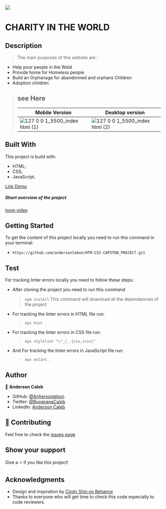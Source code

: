 ![](https://img.shields.io/badge/Microverse-blueviolet)


# CHARITY IN THE WORLD

## Description

> The main purposes of this website are :

- Help poor people in the Wold
- Provide home for Homeless people
- Build an Orphanage for abandonned and orphans Children
- Adoption children

> ## see Here
>
> | Mobile Version                                                                                                                          | Desktop version                                                                                                                         |
> | --------------------------------------------------------------------------------------------------------------------------------------- | --------------------------------------------------------------------------------------------------------------------------------------- |
> | ![127 0 0 1_5500_index html (1)](https://user-images.githubusercontent.com/65068771/124763480-4bec4180-df34-11eb-880c-a08437a813f6.png) | ![127 0 0 1_5500_index html (2)](https://user-images.githubusercontent.com/65068771/124763376-2b23ec00-df34-11eb-98e9-f124a398e502.png) |

## Built With

This project is build with:

- HTML;
- CSS;
- JavaScript.

[Link Demo](https://andersonlebon.github.io/CHARITY-CAPSTON-PROJECT/)

##### Short overview of the project
[loom video ](https://www.loom.com/share/d306da419e214b60b3bf2ef9c1e7009f)

## Getting Started

To get the content of this project locally you need to run this command in your terminal:

- `https://github.com/andersonlebon/HTM-CSS-CAPSTON_PROJECT.git`

## Test

For tracking linter errors locally you need to follow these steps:

- After cloning the project you need to run this command

  > `npm install`
  > This command will download all the dependancies of the project

- For tracking the linter errors in HTML file run:

  > `npx hint .`

- For tracking the linter errors in CSS file run:
  > `npx stylelint "\*_/_.{css,scss}"`

- And For tracking the linter errors in JavaScript file run:

  > `npx eslint .`
## Author

👤 **Anderson Caleb**

- GitHub: [@Anhersonlebon](https://github.com/andersonlebon)
- Twitter: [@BuyananaCaleb](https://twitter.com/BuyananaCaleb)
- LinkedIn: [Anderson Caleb](https://www.linkedin.com/in/anderson-caleb-915343209/)

## :handshake: Contributing

Feel free to check the [issues page](https://github.com/andersonlebon/Portfolio/issues)

## Show your support

Give a :star: if you like this project!

## Acknowledgments
- Design and inspiration by [Cindy Shin on Behance](https://www.behance.net/gallery/29845175/CC-Global-Summit-2015)
- Thanks to everyone who will get time to check this code especially to code reviewers.
